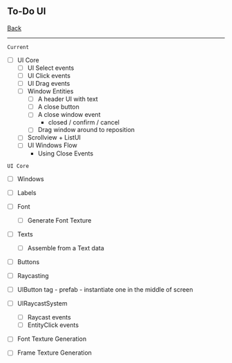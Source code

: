 To-Do UI
-----

[Back](todo-main.md)

-----

`Current`

- [ ] UI Core
    - [ ] UI Select events
    - [ ] UI Click events
    - [ ] UI Drag events
    - [ ] Window Entities
        - [ ] A header UI with text
        - [ ] A close button
        - [ ] A close window event
             - closed / confirm / cancel
        - [ ] Drag window around to reposition
    - [ ] Scrollview + ListUI
    - [ ] UI Windows Flow
        - Using Close Events

`UI Core`

- [ ] Windows
- [ ] Labels
- [ ] Font
    - [ ] Generate Font Texture
- [ ] Texts
    - [ ] Assemble from a Text data
- [ ] Buttons
- [ ] Raycasting


- [ ] UIButton tag - prefab - instantiate one in the middle of screen
- [ ] UIRaycastSystem
    - [ ] Raycast events
    - [ ] EntityClick events
- [ ] Font Texture Generation
- [ ] Frame Texture Generation